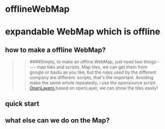 # offlineWebMap 
expandable WebMap which is offline
===

## how to make a offline WebMap?
>> ####Simply, to make an offline WebMap, just need two things ---- map tiles and scripts.
>> Map tiles, we can get them from google or baidu as you like, but the rules used by the different company are different.
>> scripts, that's the important. Avoiding make the same whole repeatedly, i use the opensource script: [OpenLayers](https://github.com/openlayers/ol2),based on openLayer, we can show the tiles easily!

## quick start

## what else can we do on the Map?
